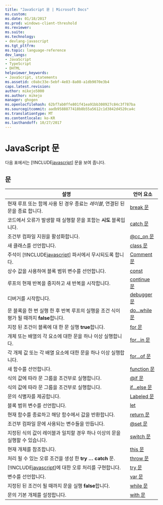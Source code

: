 ```yaml
---
title: "JavaScript 문 | Microsoft Docs"
ms.custom: 
ms.date: 01/18/2017
ms.prod: windows-client-threshold
ms.reviewer: 
ms.suite: 
ms.technology:
- devlang-javascript
ms.tgt_pltfrm: 
ms.topic: language-reference
dev_langs:
- JavaScript
- TypeScript
- DHTML
helpviewer_keywords:
- JavaScript, statements
ms.assetid: c0abc33e-5ebf-4e83-8a08-a1db9070e3b4
caps.latest.revision: 
author: mikejo5000
ms.author: mikejo
manager: ghogen
ms.openlocfilehash: 62bf7ab0ffe801f41ea91bb308927c84c3f787ba
ms.sourcegitcommit: aadb9588877418b8b55a5612c1d3842d4520ca4c
ms.translationtype: MT
ms.contentlocale: ko-KR
ms.lasthandoff: 10/27/2017
---
```

# <a name="javascript-statements"></a>JavaScript 문
다음 표에서는 [!INCLUDE[javascript](../../javascript/includes/javascript-md.md)] 문을 보여 줍니다.  
  
## <a name="statements"></a>문  
  
|설명|언어 요소|  
|-----------------|----------------------|  
|현재 루프 또는 함께 사용 된 경우 종료는 *레이블*, 연결된 된 문을 종료 합니다.|[break 문](../../javascript/reference/break-statement-javascript.md)|  
|코드에서 오류가 발생할 때 실행할 문을 포함는 **시도** 블록입니다.|[catch 문](../../javascript/reference/try-dot-dot-dot-catch-dot-dot-dot-finally-statement-javascript.md)|  
|조건부 컴파일 지원을 활성화합니다.|[@cc_on 문](../../javascript/reference/at-cc-on-statement-javascript.md)|  
|새 클래스를 선언합니다.|[class 문](../../javascript/reference/class-statement-javascript.md)|  
|주석이 [!INCLUDE[javascript](../../javascript/includes/javascript-md.md)] 파서에서 무시되도록 합니다.|[Comment 문](../../javascript/reference/comment-statements-javascript.md)|  
|상수 값을 사용하여 블록 범위 변수를 선언합니다.|[const](../../javascript/reference/const-statement-javascript.md)|  
|루프의 현재 반복을 중지하고 새 반복을 시작합니다.|[continue 문](../../javascript/reference/continue-statement-javascript.md)|  
|디버거를 시작합니다.|[debugger 문](../../javascript/reference/debugger-statement-javascript.md)|  
|문 블록을 한 번 실행 한 후 반복 루프의 실행을 조건 식이 평가 될 때까지 **false**합니다.|[do...while 문](../../javascript/reference/do-dot-dot-dot-while-statement-javascript.md)|  
|지정 된 조건이 블록에 대 한 문 실행 **true**합니다.|[for 문](../../javascript/reference/for-statement-javascript.md)|  
|개체 또는 배열의 각 요소에 대한 문을 하나 이상 실행합니다.|[for...in 문](../../javascript/reference/for-dot-dot-dot-in-statement-javascript.md)|  
|각 개체 값 또는 각 배열 요소에 대한 문을 하나 이상 실행합니다.|[for...of 문](../../javascript/reference/for-dot-dot-dot-of-statement-javascript.md)|  
|새 함수를 선언합니다.|[function 문](../../javascript/reference/function-statement-javascript.md)|  
|식의 값에 따라 문 그룹을 조건부로 실행합니다.|[@if 문](../../javascript/reference/at-if-statement-javascript.md)|  
|식의 값에 따라 문 그룹을 조건부로 실행합니다.|[if...else 문](../../javascript/reference/if-dot-dot-dot-else-statement-javascript.md)|  
|문의 식별자를 제공합니다.|[Labeled 문](../../javascript/reference/labeled-statement-javascript.md)|  
|블록 범위 변수를 선언합니다.|[let](../../javascript/reference/let-statement-javascript.md)|  
|현재 함수를 종료하고 해당 함수에서 값을 반환합니다.|[return 문](../../javascript/reference/return-statement-javascript.md)|  
|조건부 컴파일 문에 사용되는 변수들을 만듭니다.|[@set 문](../../javascript/reference/at-set-statement-javascript.md)|  
|지정된 식의 값이 레이블과 일치할 경우 하나 이상의 문을 실행할 수 있습니다.|[switch 문](../../javascript/reference/switch-statement-javascript.md)|  
|현재 개체를 참조합니다.|[this 문](../../javascript/reference/this-statement-javascript.md)|  
|처리 될 수 있는 오류 조건을 생성 한 **try … catch** 문.|[throw 문](../../javascript/reference/throw-statement-javascript.md)|  
|[!INCLUDE[javascript](../../javascript/includes/javascript-md.md)]에 대한 오류 처리를 구현합니다.|[try 문](../../javascript/reference/try-dot-dot-dot-catch-dot-dot-dot-finally-statement-javascript.md)|  
|변수를 선언합니다.|[var 문](../../javascript/reference/var-statement-javascript.md)|  
|지정된 된 조건이 될 때까지 문을 실행 **false**합니다.|[while 문](../../javascript/reference/while-statement-javascript.md)|  
|문의 기본 개체를 설정합니다.|[with 문](../../javascript/reference/with-statement-javascript.md)|